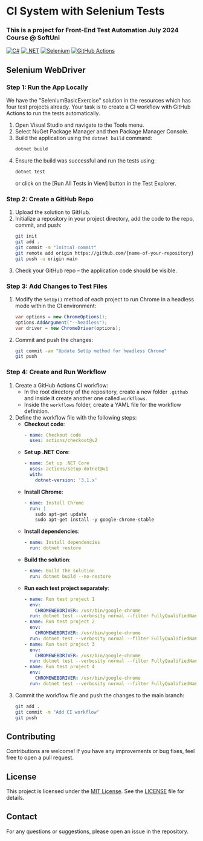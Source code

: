 # CI System with Selenium Tests
### This is a project for Front-End Test Automation July 2024 Course @ SoftUni

[![C#](https://img.shields.io/badge/Made%20with-C%23-239120.svg)](https://learn.microsoft.com/en-us/dotnet/csharp/)
[![.NET](https://img.shields.io/badge/.NET-5C2D91.svg)](https://dotnet.microsoft.com/)
[![Selenium](https://img.shields.io/badge/tested%20with-Selenium-43B02A.svg)](https://www.selenium.dev/)
[![GitHub Actions](https://img.shields.io/badge/CI-GitHub%20Actions-2088FF.svg)](https://github.com/features/actions)


## Selenium WebDriver

### Step 1: Run the App Locally
We have the "SeleniumBasicExercise" solution in the resources which has four test projects already. Your task is to create a CI workflow with GitHub Actions to run the tests automatically.

1. Open Visual Studio and navigate to the Tools menu.
2. Select NuGet Package Manager and then Package Manager Console.
3. Build the application using the `dotnet build` command:
    ```bash
    dotnet build
    ```
4. Ensure the build was successful and run the tests using:
    ```bash
    dotnet test
    ```
    or click on the [Run All Tests in View] button in the Test Explorer.

### Step 2: Create a GitHub Repo
1. Upload the solution to GitHub.
2. Initialize a repository in your project directory, add the code to the repo, commit, and push:
    ```bash
    git init
    git add .
    git commit -m "Initial commit"
    git remote add origin https://github.com/{name-of-your-repository}
    git push -u origin main
    ```
3. Check your GitHub repo – the application code should be visible.

### Step 3: Add Changes to Test Files
1. Modify the `SetUp()` method of each project to run Chrome in a headless mode within the CI environment:
    ```csharp
    var options = new ChromeOptions();
    options.AddArgument("--headless");
    var driver = new ChromeDriver(options);
    ```
2. Commit and push the changes:
    ```bash
    git commit -am "Update SetUp method for headless Chrome"
    git push
    ```

### Step 4: Create and Run Workflow
1. Create a GitHub Actions CI workflow:
    - In the root directory of the repository, create a new folder `.github` and inside it create another one called `workflows`.
    - Inside the `workflows` folder, create a YAML file for the workflow definition.
2. Define the workflow file with the following steps:
    - **Checkout code**:
      ```yaml
      - name: Checkout code
        uses: actions/checkout@v2
      ```
    - **Set up .NET Core**:
      ```yaml
      - name: Set up .NET Core
        uses: actions/setup-dotnet@v1
        with:
          dotnet-version: '3.1.x'
      ```
    - **Install Chrome**:
      ```yaml
      - name: Install Chrome
        run: |
          sudo apt-get update
          sudo apt-get install -y google-chrome-stable
      ```
    - **Install dependencies**:
      ```yaml
      - name: Install dependencies
        run: dotnet restore
      ```
    - **Build the solution**:
      ```yaml
      - name: Build the solution
        run: dotnet build --no-restore
      ```
    - **Run each test project separately**:
      ```yaml
      - name: Run test project 1
        env:
          CHROMEWEBDRIVER: /usr/bin/google-chrome
        run: dotnet test --verbosity normal --filter FullyQualifiedName~Project1
      - name: Run test project 2
        env:
          CHROMEWEBDRIVER: /usr/bin/google-chrome
        run: dotnet test --verbosity normal --filter FullyQualifiedName~Project2
      - name: Run test project 3
        env:
          CHROMEWEBDRIVER: /usr/bin/google-chrome
        run: dotnet test --verbosity normal --filter FullyQualifiedName~Project3
      - name: Run test project 4
        env:
          CHROMEWEBDRIVER: /usr/bin/google-chrome
        run: dotnet test --verbosity normal --filter FullyQualifiedName~Project4
      ```
3. Commit the workflow file and push the changes to the main branch:
    ```bash
    git add .
    git commit -m "Add CI workflow"
    git push
    ```

## Contributing
Contributions are welcome! If you have any improvements or bug fixes, feel free to open a pull request.

## License
This project is licensed under the [MIT License](LICENSE). See the [LICENSE](LICENSE) file for details.

## Contact
For any questions or suggestions, please open an issue in the repository.
